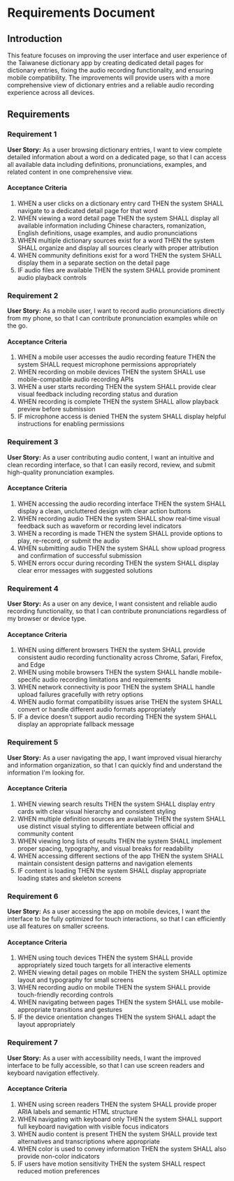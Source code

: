 # Requirements Document

## Introduction

This feature focuses on improving the user interface and user experience of the Taiwanese dictionary app by creating dedicated detail pages for dictionary entries, fixing the audio recording functionality, and ensuring mobile compatibility. The improvements will provide users with a more comprehensive view of dictionary entries and a reliable audio recording experience across all devices.

## Requirements

### Requirement 1

**User Story:** As a user browsing dictionary entries, I want to view complete detailed information about a word on a dedicated page, so that I can access all available data including definitions, pronunciations, examples, and related content in one comprehensive view.

#### Acceptance Criteria

1. WHEN a user clicks on a dictionary entry card THEN the system SHALL navigate to a dedicated detail page for that word
2. WHEN viewing a word detail page THEN the system SHALL display all available information including Chinese characters, romanization, English definitions, usage examples, and audio pronunciations
3. WHEN multiple dictionary sources exist for a word THEN the system SHALL organize and display all sources clearly with proper attribution
4. WHEN community definitions exist for a word THEN the system SHALL display them in a separate section on the detail page
5. IF audio files are available THEN the system SHALL provide prominent audio playback controls

### Requirement 2

**User Story:** As a mobile user, I want to record audio pronunciations directly from my phone, so that I can contribute pronunciation examples while on the go.

#### Acceptance Criteria

1. WHEN a mobile user accesses the audio recording feature THEN the system SHALL request microphone permissions appropriately
2. WHEN recording on mobile devices THEN the system SHALL use mobile-compatible audio recording APIs
3. WHEN a user starts recording THEN the system SHALL provide clear visual feedback including recording status and duration
4. WHEN recording is complete THEN the system SHALL allow playback preview before submission
5. IF microphone access is denied THEN the system SHALL display helpful instructions for enabling permissions

### Requirement 3

**User Story:** As a user contributing audio content, I want an intuitive and clean recording interface, so that I can easily record, review, and submit high-quality pronunciation examples.

#### Acceptance Criteria

1. WHEN accessing the audio recording interface THEN the system SHALL display a clean, uncluttered design with clear action buttons
2. WHEN recording audio THEN the system SHALL show real-time visual feedback such as waveform or recording level indicators
3. WHEN a recording is made THEN the system SHALL provide options to play, re-record, or submit the audio
4. WHEN submitting audio THEN the system SHALL show upload progress and confirmation of successful submission
5. WHEN errors occur during recording THEN the system SHALL display clear error messages with suggested solutions

### Requirement 4

**User Story:** As a user on any device, I want consistent and reliable audio recording functionality, so that I can contribute pronunciations regardless of my browser or device type.

#### Acceptance Criteria

1. WHEN using different browsers THEN the system SHALL provide consistent audio recording functionality across Chrome, Safari, Firefox, and Edge
2. WHEN using mobile browsers THEN the system SHALL handle mobile-specific audio recording limitations and requirements
3. WHEN network connectivity is poor THEN the system SHALL handle upload failures gracefully with retry options
4. WHEN audio format compatibility issues arise THEN the system SHALL convert or handle different audio formats appropriately
5. IF a device doesn't support audio recording THEN the system SHALL display an appropriate fallback message

### Requirement 5

**User Story:** As a user navigating the app, I want improved visual hierarchy and information organization, so that I can quickly find and understand the information I'm looking for.

#### Acceptance Criteria

1. WHEN viewing search results THEN the system SHALL display entry cards with clear visual hierarchy and consistent styling
2. WHEN multiple definition sources are available THEN the system SHALL use distinct visual styling to differentiate between official and community content
3. WHEN viewing long lists of results THEN the system SHALL implement proper spacing, typography, and visual breaks for readability
4. WHEN accessing different sections of the app THEN the system SHALL maintain consistent design patterns and navigation elements
5. IF content is loading THEN the system SHALL display appropriate loading states and skeleton screens

### Requirement 6

**User Story:** As a user accessing the app on mobile devices, I want the interface to be fully optimized for touch interactions, so that I can efficiently use all features on smaller screens.

#### Acceptance Criteria

1. WHEN using touch devices THEN the system SHALL provide appropriately sized touch targets for all interactive elements
2. WHEN viewing detail pages on mobile THEN the system SHALL optimize layout and typography for small screens
3. WHEN recording audio on mobile THEN the system SHALL provide touch-friendly recording controls
4. WHEN navigating between pages THEN the system SHALL use mobile-appropriate transitions and gestures
5. IF the device orientation changes THEN the system SHALL adapt the layout appropriately

### Requirement 7

**User Story:** As a user with accessibility needs, I want the improved interface to be fully accessible, so that I can use screen readers and keyboard navigation effectively.

#### Acceptance Criteria

1. WHEN using screen readers THEN the system SHALL provide proper ARIA labels and semantic HTML structure
2. WHEN navigating with keyboard only THEN the system SHALL support full keyboard navigation with visible focus indicators
3. WHEN audio content is present THEN the system SHALL provide text alternatives and transcriptions where appropriate
4. WHEN color is used to convey information THEN the system SHALL also provide non-color indicators
5. IF users have motion sensitivity THEN the system SHALL respect reduced motion preferences